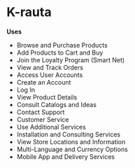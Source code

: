 # K-rauta

**Uses**
- Browse and Purchase Products
- Add Products to Cart and Buy
- Join the Loyalty Program (Smart Net)
- View and Track Orders
- Access User Accounts
- Create an Account
- Log In
- View Product Details
- Consult Catalogs and Ideas
- Contact Support
- Customer Service
- Use Additional Services
- Installation and Consulting Services
- View Store Locations and Information
- Multi-Language and Currency Options
- Mobile App and Delivery Services
